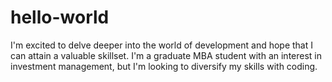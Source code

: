 # hello-world
I'm excited to delve deeper into the world of development and hope that I can attain a valuable skillset.
I'm a graduate MBA student with an interest in investment management, but I'm looking to diversify my skills with coding.

